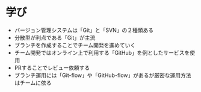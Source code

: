 # 学び

* バージョン管理システムは「Git」と「SVN」の２種類ある
* 分散型が利点である「Git」が主流
* ブランチを作成することでチーム開発を進めていく
* チーム開発ではオンライン上で利用する「GitHub」を例としたサービスを使用
* PRすることでレビュー依頼する
* ブランチ運用には「Git-flow」や「GitHub-flow」があるが厳密な運用方法はチームに依る


